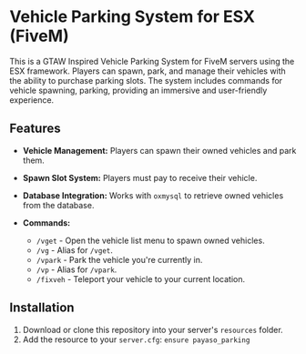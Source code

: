 # Vehicle Parking System for ESX (FiveM)

This is a GTAW Inspired Vehicle Parking System for FiveM servers using the ESX framework. Players can spawn, park, and manage their vehicles with the ability to purchase parking slots. The system includes commands for vehicle spawning, parking, providing an immersive and user-friendly experience.

## Features
- **Vehicle Management:** Players can spawn their owned vehicles and park them.
- **Spawn Slot System:** Players must pay to receive their vehicle.
- **Database Integration:** Works with `oxmysql` to retrieve owned vehicles from the database.

- **Commands:**
  - `/vget` - Open the vehicle list menu to spawn owned vehicles.
  - `/vg` - Alias for `/vget`.
  - `/vpark` - Park the vehicle you're currently in.
  - `/vp` - Alias for `/vpark`.
  - `/fixveh` - Teleport your vehicle to your current location.

## Installation

1. Download or clone this repository into your server's `resources` folder.
2. Add the resource to your `server.cfg`: ```ensure payaso_parking```
